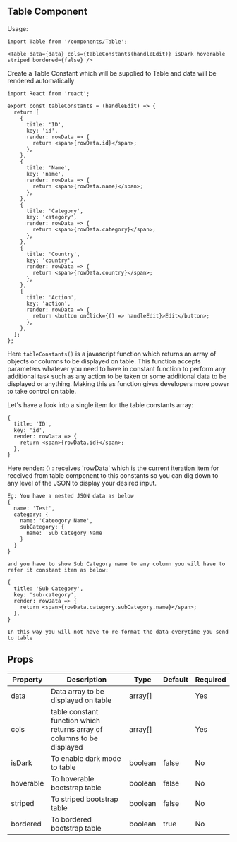 ## Table Component

Usage:

```
import Table from '/components/Table';

<Table data={data} cols={tableConstants(handleEdit)} isDark hoverable striped bordered={false} />
```

Create a Table Constant which will be supplied to Table and data will be rendered automatically

```
import React from 'react';

export const tableConstants = (handleEdit) => {
  return [
    {
      title: 'ID',
      key: 'id',
      render: rowData => {
        return <span>{rowData.id}</span>;
      },
    },
    {
      title: 'Name',
      key: 'name',
      render: rowData => {
        return <span>{rowData.name}</span>;
      },
    },
    {
      title: 'Category',
      key: 'category',
      render: rowData => {
        return <span>{rowData.category}</span>;
      },
    },
    {
      title: 'Country',
      key: 'country',
      render: rowData => {
        return <span>{rowData.country}</span>;
      },
    },
    {
      title: 'Action',
      key: 'action',
      render: rowData => {
        return <button onClick={() => handleEdit}>Edit</button>;
      },
    },
  ];
};
```

Here `tableConstants()` is a javascript function which returns an array of objects or columns to be displayed on table. This function accepts parameters whatever you need to have in constant function to perform any additional task such as any action to be taken or some additional data to be displayed or anything. Making this as function gives developers more power to take control on table.

Let's have a look into a single item for the table constants array:

```
{
  title: 'ID',
  key: 'id',
  render: rowData => {
    return <span>{rowData.id}</span>;
  },
}
```

Here render: () : receives 'rowData' which is the current iteration item for received from table component to this constants so you can dig down to any level of the JSON to display your desired input.

```
Eg: You have a nested JSON data as below
{
  name: 'Test',
  category: {
    name: 'Cateogory Name',
    subCategory: {
      name: 'Sub Category Name
    }
  }
}

and you have to show Sub Category name to any column you will have to refer it constant item as below:

{
  title: 'Sub Category',
  key: 'sub-category',
  render: rowData => {
    return <span>{rowData.category.subCategory.name}</span>;
  },
}

In this way you will not have to re-format the data everytime you send to table
```

## Props

| Property          | Description                                                            | Type    | Default | Required |
| ----------------- | ---------------------------------------------------------------------- | ------- | ------- | -------- |
| data              | Data array to be displayed on table                                    | array[] |         | Yes      |
| cols              | table constant function which returns array of columns to be displayed | array[] |         | Yes      |
| isDark   | To enable dark mode to table                         | boolean | false   | No       |
| hoverable | To hoverable bootstrap table                                                   | boolean | false   | No       |
| striped | To striped bootstrap table                                                   | boolean | false   | No       |
| bordered | To bordered bootstrap table                                                   | boolean | true   | No       |
